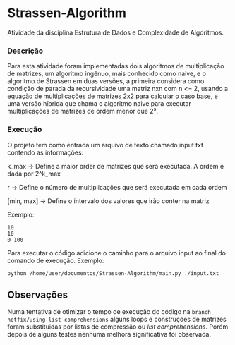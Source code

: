 # Strassen-Algorithm

Atividade da disciplina Estrutura de Dados e Complexidade de Algoritmos.

### Descrição

Para esta atividade foram implementadas dois algoritmos de multiplicação de matrizes, um algoritmo ingênuo, mais conhecido como naive, e o algoritmo de Strassen em duas versões, a primeira considera como condição de parada da recursividade uma matriz nxn com n <= 2, usando a equação de multiplicações de matrizes 2x2 para calcular o caso base, e uma versão híbrida que chama o algoritmo naive para executar multiplicações de matrizes de ordem menor que 2⁵.

### Execução

O projeto tem como entrada um arquivo de texto chamado input.txt contendo as informações:

k_max -> Define a maior order de matrizes que será executada. A ordem é dada por 2^k_max

r -> Define o número de multiplicações que será executada em cada ordem

[min, max] -> Define o intervalo dos valores que irão conter na matriz

Exemplo:

```
10
10
0 100
```

Para executar o código adicione o caminho para o arquivo input ao final do comando de execução. Exemplo:

```
python /home/user/documentos/Strassen-Algorithm/main.py ./input.txt
```

## Observações

Numa tentativa de otimizar o tempo de execução do código na `branch` `hotfix/using-list-comprehensions` alguns loops e construções de matrizes foram substituidas por listas de compressão ou *list comprehensions*. Porém depois de alguns testes nenhuma melhora significativa foi observada.